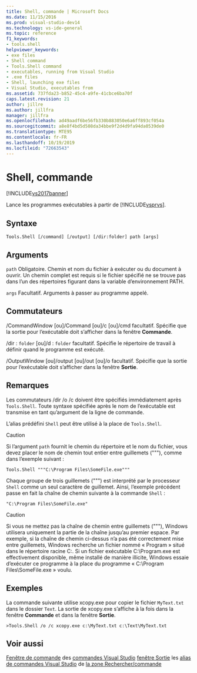 ```yaml
---
title: Shell, commande | Microsoft Docs
ms.date: 11/15/2016
ms.prod: visual-studio-dev14
ms.technology: vs-ide-general
ms.topic: reference
f1_keywords:
- tools.shell
helpviewer_keywords:
- exe files
- Shell command
- Tools.Shell command
- executables, running from Visual Studio
- .exe files
- Shell, launching exe files
- Visual Studio, executables from
ms.assetid: 737fda23-b852-45c4-a9fe-41cbce6ba70f
caps.latest.revision: 21
author: jillre
ms.author: jillfra
manager: jillfra
ms.openlocfilehash: ad49aadf6be56fb330b883050e6a6ff893cf054a
ms.sourcegitcommit: a8e8f4bd5d508da34bbe9f2d4d9fa94da0539de0
ms.translationtype: MTE95
ms.contentlocale: fr-FR
ms.lasthandoff: 10/19/2019
ms.locfileid: "72663543"
---
```

# <a name="shell-command"></a>Shell, commande
[!INCLUDE[vs2017banner](../../includes/vs2017banner.md)]

Lance les programmes exécutables à partir de [!INCLUDE[vsprvs](../../includes/vsprvs-md.md)].

## <a name="syntax"></a>Syntaxe

```
Tools.Shell [/command] [/output] [/dir:folder] path [args]
```

## <a name="arguments"></a>Arguments
 `path` Obligatoire. Chemin et nom du fichier à exécuter ou du document à ouvrir. Un chemin complet est requis si le fichier spécifié ne se trouve pas dans l’un des répertoires figurant dans la variable d’environnement PATH.

 `args` Facultatif. Arguments à passer au programme appelé.

## <a name="switches"></a>Commutateurs
 /CommandWindow [ou]/Command [ou]/c [ou]/cmd facultatif. Spécifie que la sortie pour l’exécutable doit s’afficher dans la fenêtre **Commande**.

 /dir : `folder` [ou]/d : `folder` facultatif. Spécifie le répertoire de travail à définir quand le programme est exécuté.

 /OutputWindow [ou]/output [ou]/out [ou]/o facultatif. Spécifie que la sortie pour l’exécutable doit s’afficher dans la fenêtre **Sortie**.

## <a name="remarks"></a>Remarques
 Les commutateurs /dir /o /c doivent être spécifiés immédiatement après `Tools.Shell`. Toute syntaxe spécifiée après le nom de l’exécutable est transmise en tant qu’argument de la ligne de commande.

 L’alias prédéfini `Shell` peut être utilisé à la place de `Tools.Shell`.

> [!CAUTION]
> Si l’argument `path` fournit le chemin du répertoire et le nom du fichier, vous devez placer le nom de chemin tout entier entre guillemets ("""), comme dans l’exemple suivant :

```
Tools.Shell """C:\Program Files\SomeFile.exe"""
```

 Chaque groupe de trois guillemets (""") est interprété par le processeur `Shell` comme un seul caractère de guillemet. Ainsi, l’exemple précédent passe en fait la chaîne de chemin suivante à la commande `Shell` :

```
"C:\Program Files\SomeFile.exe"
```

> [!CAUTION]
> Si vous ne mettez pas la chaîne de chemin entre guillemets ("""), Windows utilisera uniquement la partie de la chaîne jusqu’au premier espace. Par exemple, si la chaîne de chemin ci-dessus n’a pas été correctement mise entre guillemets, Windows recherche un fichier nommé « Program » situé dans le répertoire racine C:\. Si un fichier exécutable C:\Program.exe est effectivement disponible, même installé de manière illicite, Windows essaie d’exécuter ce programme à la place du programme « C:\Program Files\SomeFile.exe » voulu.

## <a name="example"></a>Exemples
 La commande suivante utilise xcopy.exe pour copier le fichier `MyText.txt` dans le dossier `Text`. La sortie de xcopy.exe s’affiche à la fois dans la fenêtre **Commande** et dans la fenêtre **Sortie**.

```
>Tools.Shell /o /c xcopy.exe c:\MyText.txt c:\Text\MyText.txt
```

## <a name="see-also"></a>Voir aussi
 [Fenêtre de commande](../../ide/reference/command-window.md) des [commandes Visual Studio](../../ide/reference/visual-studio-commands.md) [fenêtre Sortie](../../ide/reference/output-window.md) les [alias de commandes Visual Studio](../../ide/reference/visual-studio-command-aliases.md) de [la zone Rechercher/commande](../../ide/find-command-box.md)
